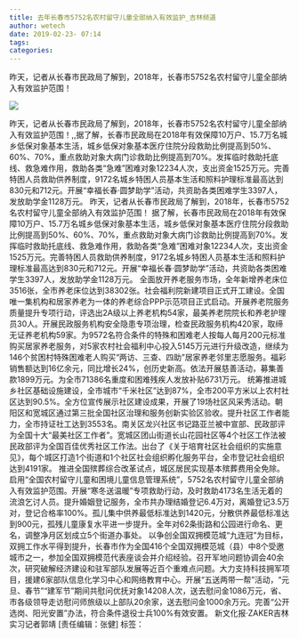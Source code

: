 ```yaml
---
title: 去年长春市5752名农村留守儿童全部纳入有效监护_吉林频道
author: wetech
date: 2019-02-23- 07:14
tags: 
categories: 
---
```

昨天，记者从长春市民政局了解到，2018年，长春市5752名农村留守儿童全部纳入有效监护范围！
<!-- more -->
                
<img align="center" border="0" src="http://p2.ifengimg.com/a/2016/0810/204c433878d5cf9size1_w16_h16.png" />
                
            
昨天，记者从长春市民政局了解到，2018年，长春市5752名农村留守儿童全部纳入有效监护范围！,,据了解，长春市民政局在2018年有效保障10万户、15.7万名城乡低保对象基本生活，城乡低保对象基本医疗住院分段救助比例提高到50%、60%、70%，重点救助对象大病门诊救助比例提高到70%。发挥临时救助托底线、救急难作用，救助各类“急难”困难对象12234人次，支出资金1525万元。完善特困人员救助供养制度，9172名城乡特困人员基本生活和照料护理标准最高达到830元和712元。开展“幸福长春·圆梦助学”活动，共资助各类困难学生3397人，发放助学金1128万元。
昨天，记者从长春市民政局了解到，2018年，长春市5752名农村留守儿童全部纳入有效监护范围！
据了解，长春市民政局在2018年有效保障10万户、15.7万名城乡低保对象基本生活，城乡低保对象基本医疗住院分段救助比例提高到50%、60%、70%，重点救助对象大病门诊救助比例提高到70%。发挥临时救助托底线、救急难作用，救助各类“急难”困难对象12234人次，支出资金1525万元。完善特困人员救助供养制度，9172名城乡特困人员基本生活和照料护理标准最高达到830元和712元。开展“幸福长春·圆梦助学”活动，共资助各类困难学生3397人，发放助学金1128万元。
全面放开养老服务市场，全年新增养老床位3516张，全市养老床位达到38302张。社会福利院新建项目正式开工建设。全国唯一集机构和居家养老为一体的养老综合PPP示范项目正式启动。开展养老院服务质量提升专项行动，评选出2A级以上养老机构54家，最美养老院院长和养老护理员30人。开展民政服务机构安全隐患专项治理，检查民政服务机构420家，取缔无证养老机构59家。为9572名符合条件的特殊和困难老人按每人每月200元标准购买居家养老服务，对5家农村社会福利中心投入5145万元进行升级改造，继续为146个贫困村特殊困难老人购买“两访、三查、四助”居家养老邻里志愿服务。福彩销售额达到16亿余元，同比增长24%，创历史新高。依法开展慈善活动，募集善款1899万元。为全市71386名重度和困难残疾人发放补贴6731万元。
统筹推进城乡社区基础设施建设，全市城市“千米社区”达到87%，全市200平方米以上农村社区达到90.5%。全方位宣传展示社区建设成果，开展了19场社区风采秀活动。朝阳区和宽城区通过第三批全国社区治理和服务创新实验区验收。提升社区工作者能力，全市持证社工达到3553名。南关区龙兴社区书记路亚兰被中宣部、民政部评为全国十大“最美社区工作者”。宽城区团山街道长山花园社区等4个社区工作法被民政部评为全国百佳优秀社区工作法。出台了《关于培育社区社会组织的实施意见》，每个城区打造1个街道和1个社区社会组织孵化服务平台，全市登记社会组织达到4191家。
推进全国殡葬综合改革试点，城区居民实现基本殡葬费用全免除。启用“全国农村留守儿童和困境儿童信息管理系统”，5752名农村留守儿童全部纳入有效监护范围。开展“寒冬送温暖”专项救助行动，及时救助4173名生活无着的流浪乞讨人员。提升婚姻登记服务，全市共办理结婚登记6.4万对，离婚登记3.5万对，登记合格率100%。孤儿集中供养最低标准达到1420元，分散供养最低标准达到900元，孤残儿童康复水平进一步提升。全年对62条街路和公园进行命名、更名，调整净月区划成立5个街道办事处。
以争创全国双拥模范城“九连冠”为目标，双拥工作水平得到提升，长春市作为全国416个全国双拥模范城（县）中8个受邀城市之一，参加全国双拥模范代表座谈会并介绍经验。召开军地问题协调会40余次，研究破解经济建设和驻军部队发展等近百个重难点问题。大力支持科技拥军项目，援建6家部队信息化学习中心和网络教育中心。开展“五送两带一帮”活动，“元旦、春节”“建军节”期间共慰问优抚对象14208人次，送去慰问金1086万元，省、市各级领导走访慰问师旅级以上部队20余家，送去慰问金1000余万元。完善“公开选岗、阳光安置”办法，符合条件退役士兵100%有效安置。
新文化报·ZAKER吉林
实习记者郭靖
[责任编辑：张健]
标签：
 
 
             
